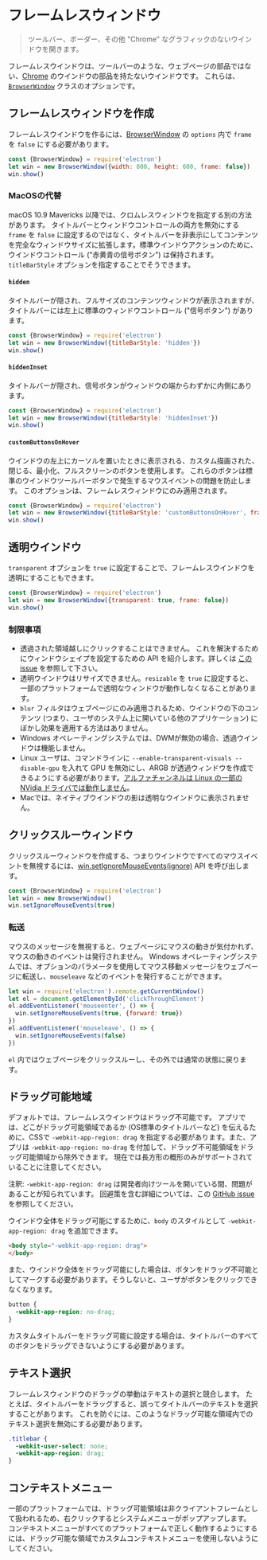 # フレームレスウィンドウ

> ツールバー、ボーダー、その他 "Chrome" なグラフィックのないウインドウを開きます。

フレームレスウインドウは、ツールバーのような、ウェブページの部品ではない、[Chrome](https://developer.mozilla.org/en-US/docs/Glossary/Chrome) のウインドウの部品を持たないウインドウです。 これらは、[`BrowserWindow`](browser-window.md) クラスのオプションです。

## フレームレスウィンドウを作成

フレームレスウインドウを作るには、[BrowserWindow](browser-window.md) の `options` 内で `frame` を `false` にする必要があります。

```javascript
const {BrowserWindow} = require('electron')
let win = new BrowserWindow({width: 800, height: 600, frame: false})
win.show()
```

### MacOSの代替

macOS 10.9 Mavericks 以降では、クロムレスウィンドウを指定する別の方法があります。 タイトルバーとウィンドウコントロールの両方を無効にする `frame` を `false` に設定するのではなく、タイトルバーを非表示にしてコンテンツを完全なウィンドウサイズに拡張します。標準ウインドウアクションのために、ウインドウコントロール ("赤黄青の信号ボタン") は保持されます。 `titleBarStyle` オプションを指定することでそうできます。

#### `hidden`

タイトルバーが隠され、フルサイズのコンテンツウィンドウが表示されますが、タイトルバーには左上に標準のウィンドウコントロール ("信号ボタン") があります。

```javascript
const {BrowserWindow} = require('electron')
let win = new BrowserWindow({titleBarStyle: 'hidden'})
win.show()
```

#### `hiddenInset`

タイトルバーが隠され、信号ボタンがウィンドウの端からわずかに内側にあります。

```javascript
const {BrowserWindow} = require('electron')
let win = new BrowserWindow({titleBarStyle: 'hiddenInset'})
win.show()
```

#### `customButtonsOnHover`

ウインドウの左上にカーソルを置いたときに表示される、カスタム描画された、閉じる、最小化、フルスクリーンのボタンを使用します。 これらのボタンは標準のウインドウツールバーボタンで発生するマウスイベントの問題を防止します。 このオプションは、フレームレスウィンドウにのみ適用されます。

```javascript
const {BrowserWindow} = require('electron')
let win = new BrowserWindow({titleBarStyle: 'customButtonsOnHover', frame: false})
win.show()
```

## 透明ウインドウ

`transparent` オプションを `true` に設定することで、フレームレスウインドウを透明にすることもできます。

```javascript
const {BrowserWindow} = require('electron')
let win = new BrowserWindow({transparent: true, frame: false})
win.show()
```

### 制限事項

* 透過された領域越しにクリックすることはできません。 これを解決するためにウィンドウシェイプを設定するための API を紹介します。詳しくは [このissue](https://github.com/electron/electron/issues/1335) を参照して下さい。
* 透明ウインドウはリサイズできません。`resizable` を `true` に設定すると、一部のプラットフォームで透明なウィンドウが動作しなくなることがあります。
* `blur` フィルタはウェブページにのみ適用されるため、ウインドウの下のコンテンツ (つまり、ユーザのシステム上に開いている他のアプリケーション) にぼかし効果を適用する方法はありません。
* Windows オペレーティングシステムでは、DWMが無効の場合、透過ウインドウは機能しません。
* Linux ユーザは、コマンドラインに `--enable-transparent-visuals --disable-gpu` を入れて GPU を無効にし、ARGB が透過ウィンドウを作成できるようにする必要があります。[アルファチャンネルは Linux の一部の NVidia ドライバでは動作しません](https://code.google.com/p/chromium/issues/detail?id=369209)。
* Macでは、ネイティブウインドウの影は透明なウインドウに表示されません。

## クリックスルーウィンドウ

クリックスルーウィンドウを作成する、つまりウインドウですべてのマウスイベントを無視するには、[win.setIgnoreMouseEvents(ignore)](browser-window.md#winsetignoremouseeventsignore) API を呼び出します。

```javascript
const {BrowserWindow} = require('electron')
let win = new BrowserWindow()
win.setIgnoreMouseEvents(true)
```

### 転送

マウスのメッセージを無視すると、ウェブページにマウスの動きが気付かれず、マウスの動きのイベントは発行されません。 Windows オペレーティングシステムでは、オプションのパラメータを使用してマウス移動メッセージをウェブページに転送し、`mouseleave` などのイベントを発行することができます。

```javascript
let win = require('electron').remote.getCurrentWindow()
let el = document.getElementById('clickThroughElement')
el.addEventListener('mouseenter', () => {
  win.setIgnoreMouseEvents(true, {forward: true})
})
el.addEventListener('mouseleave', () => {
  win.setIgnoreMouseEvents(false)
})
```

`el` 内ではウェブページをクリックスルーし、その外では通常の状態に戻ります。

## ドラッグ可能地域

デフォルトでは、フレームレスウインドウはドラッグ不可能です。 アプリでは、どこがドラッグ可能領域であるか (OS標準のタイトルバーなど) を伝えるために、CSSで `-webkit-app-region: drag` を指定する必要があります。また、アプリは `-webkit-app-region: no-drag` を付加して、ドラッグ不可能領域をドラッグ可能領域から除外できます。 現在では長方形の概形のみがサポートされていることに注意してください。

注釈: `-webkit-app-region: drag` は開発者向けツールを開いている間、問題があることが知られています。 回避策を含む詳細については、この [GitHub issue](https://github.com/electron/electron/issues/3647) を参照してください。

ウインドウ全体をドラッグ可能にするために、`body` のスタイルとして `-webkit-app-region: drag` を追加できます。

```html
<body style="-webkit-app-region: drag">
</body>
```

また、ウインドウ全体をドラッグ可能にした場合は、ボタンをドラッグ不可能としてマークする必要があります。そうしないと、ユーザがボタンをクリックできなくなります。

```css
button {
  -webkit-app-region: no-drag;
}
```

カスタムタイトルバーをドラッグ可能に設定する場合は、タイトルバーのすべてのボタンをドラッグできないようにする必要があります。

## テキスト選択

フレームレスウィンドウのドラッグの挙動はテキストの選択と競合します。 たとえば、タイトルバーをドラッグすると、誤ってタイトルバーのテキストを選択することがあります。 これを防ぐには、このようなドラッグ可能な領域内でのテキスト選択を無効にする必要があります。

```css
.titlebar {
  -webkit-user-select: none;
  -webkit-app-region: drag;
}
```

## コンテキストメニュー

一部のプラットフォームでは、ドラッグ可能領域は非クライアントフレームとして扱われるため、右クリックするとシステムメニューがポップアップします。 コンテキストメニューがすべてのプラットフォームで正しく動作するようにするには、ドラッグ可能な領域でカスタムコンテキストメニューを使用しないようにしてください。
